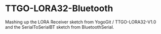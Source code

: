 # TTGO-LORA32-Bluetooth
Mashing up the LORA Receiver sketch from YogoGit / TTGO-LORA32-V1.0 and the SerialToSerialBT sketch from BluetoothSerial.
